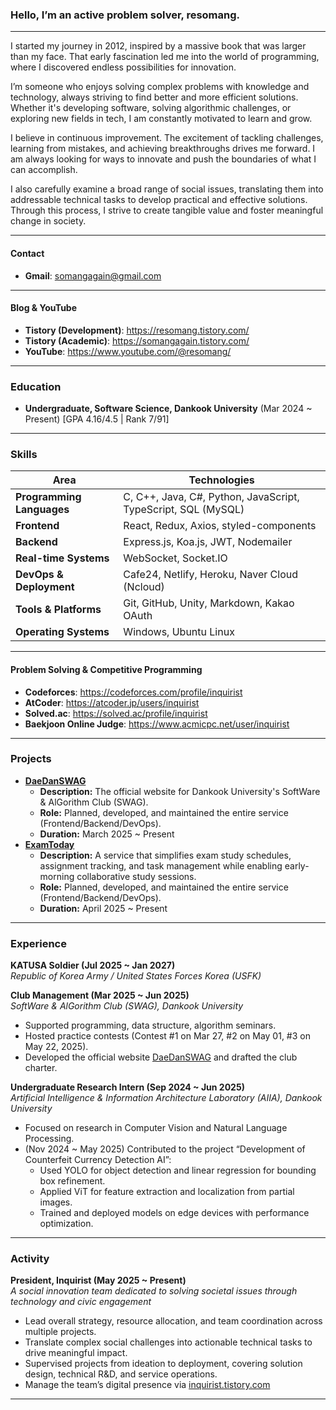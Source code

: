 ### Hello, I’m an active problem solver, **resomang**.  
------

I started my journey in 2012, inspired by a massive book that was larger than my face. That early fascination led me into the world of programming, where I discovered endless possibilities for innovation.  

I’m someone who enjoys solving complex problems with knowledge and technology, always striving to find better and more efficient solutions. Whether it's developing software, solving algorithmic challenges, or exploring new fields in tech, I am constantly motivated to learn and grow.  

I believe in continuous improvement. The excitement of tackling challenges, learning from mistakes, and achieving breakthroughs drives me forward. I am always looking for ways to innovate and push the boundaries of what I can accomplish.

I also carefully examine a broad range of social issues, translating them into addressable technical tasks to develop practical and effective solutions. Through this process, I strive to create tangible value and foster meaningful change in society.  

-----
#### Contact
- **Gmail**: somangagain@gmail.com
-----
#### Blog & YouTube
- **Tistory (Development)**: https://resomang.tistory.com/
- **Tistory (Academic)**: https://somangagain.tistory.com/
- **YouTube**: https://www.youtube.com/@resomang/
-----
### Education
- **Undergraduate, Software Science, Dankook University** (Mar 2024 ~ Present) [GPA 4.16/4.5 | Rank 7/91]
-----
### Skills
| Area                  | Technologies                                                                 |
|-----------------------|------------------------------------------------------------------------------|
| **Programming Languages** | C, C++, Java, C#, Python, JavaScript, TypeScript, SQL (MySQL)              |
| **Frontend**          | React, Redux, Axios, styled-components                                       |
| **Backend**           | Express.js, Koa.js, JWT, Nodemailer                                          |
| **Real-time Systems** | WebSocket, Socket.IO                                                         |
| **DevOps & Deployment** | Cafe24, Netlify, Heroku, Naver Cloud (Ncloud)                              |
| **Tools & Platforms** | Git, GitHub, Unity, Markdown, Kakao OAuth                            |
| **Operating Systems** | Windows, Ubuntu Linux                                                        |
-----
#### Problem Solving & Competitive Programming
- **Codeforces**: https://codeforces.com/profile/inquirist
- **AtCoder**: https://atcoder.jp/users/inquirist
- **Solved.ac**: https://solved.ac/profile/inquirist
- **Baekjoon Online Judge**: https://www.acmicpc.net/user/inquirist
-----
### Projects
- **[DaeDanSWAG](https://ddswag.kr)**  
  - **Description:** The official website for Dankook University's SoftWare & AlGorithm Club (SWAG).  
  - **Role:** Planned, developed, and maintained the entire service (Frontend/Backend/DevOps).  
  - **Duration:** March 2025 ~ Present
- **[ExamToday](https://examtoday.inquirist.net)**    
  - **Description:** A service that simplifies exam study schedules, assignment tracking, and task management while enabling early-morning collaborative study sessions.  
  - **Role:** Planned, developed, and maintained the entire service (Frontend/Backend/DevOps).  
  - **Duration:** April 2025 ~ Present
-----
### Experience
**KATUSA Soldier (Jul 2025 ~ Jan 2027)**  
*Republic of Korea Army / United States Forces Korea (USFK)*

**Club Management (Mar 2025 ~ Jun 2025)**  
*SoftWare & AlGorithm Club (SWAG), Dankook University*
- Supported programming, data structure, algorithm seminars.
- Hosted practice contests (Contest #1 on Mar 27, #2 on May 01, #3 on May 22, 2025).
- Developed the official website [DaeDanSWAG](https://ddswag.kr) and drafted the club charter.  

**Undergraduate Research Intern (Sep 2024 ~ Jun 2025)**  
*Artificial Intelligence & Information Architecture Laboratory (AIIA), Dankook University*  
- Focused on research in Computer Vision and Natural Language Processing.
- (Nov 2024 ~ May 2025) Contributed to the project “Development of Counterfeit Currency Detection AI”:
  - Used YOLO for object detection and linear regression for bounding box refinement.
  - Applied ViT for feature extraction and localization from partial images.
  - Trained and deployed models on edge devices with performance optimization.
-----
### Activity
**President, Inquirist (May 2025 \~ Present)**  
*A social innovation team dedicated to solving societal issues through technology and civic engagement*  
- Lead overall strategy, resource allocation, and team coordination across multiple projects.
- Translate complex social challenges into actionable technical tasks to drive meaningful impact.
- Supervised projects from ideation to deployment, covering solution design, technical R\&D, and service operations.
- Manage the team’s digital presence via [inquirist.tistory.com](https://inquirist.tistory.com)
-----
